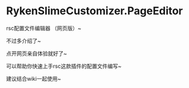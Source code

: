 # RykenSlimeCustomizer.PageEditor
rsc配置文件编辑器 （网页版）~

不过多介绍了~

点开网页亲自体验就好了~

可以帮助你快速上手rsc这款插件的配置文件编写~

建议结合wiki一起使用~
